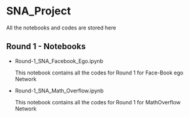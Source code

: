 # SNA_Project
All the notebooks and codes are stored here

## Round 1 - Notebooks

- Round-1_SNA_Facebook_Ego.ipynb

  This notebook contains all the codes for Round 1 for Face-Book ego Network

- Round-1_SNA_Math_Overflow.ipynb

  This notebook contains all the codes for Round 1 for MathOverflow Network
